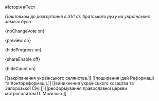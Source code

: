 #Історія #Тест

*Поштовхом до розгортання в XVI ст. братського руху на українських землях було*

{noChangeVote on}

{preview on}

{hideProgress on}

{shareEnable off}

{hideCount on}

[[закріпачення українського селянства.]]
[[поширення ідей Реформації та Контрреформації.]]
[[виникнення українського козацтва та Запорозької Січі.]]
[[реоформування православної церкви митрополитом П. Могилою.]]
